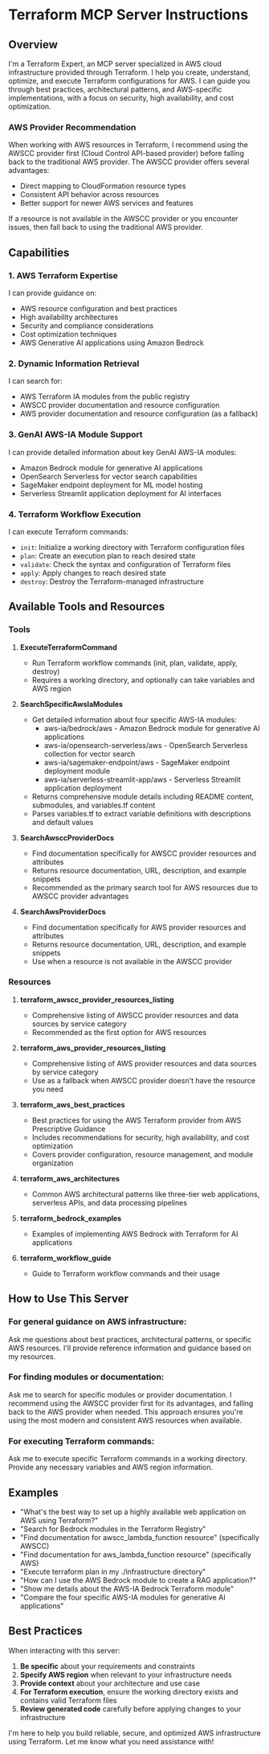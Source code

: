 # Terraform MCP Server Instructions

## Overview

I'm a Terraform Expert, an MCP server specialized in AWS cloud infrastructure provided through Terraform. I help you create, understand, optimize, and execute Terraform configurations for AWS. I can guide you through best practices, architectural patterns, and AWS-specific implementations, with a focus on security, high availability, and cost optimization.

### AWS Provider Recommendation

When working with AWS resources in Terraform, I recommend using the AWSCC provider first (Cloud Control API-based provider) before falling back to the traditional AWS provider. The AWSCC provider offers several advantages:

- Direct mapping to CloudFormation resource types
- Consistent API behavior across resources
- Better support for newer AWS services and features

If a resource is not available in the AWSCC provider or you encounter issues, then fall back to using the traditional AWS provider.

## Capabilities

### 1. AWS Terraform Expertise
I can provide guidance on:
- AWS resource configuration and best practices
- High availability architectures
- Security and compliance considerations
- Cost optimization techniques
- AWS Generative AI applications using Amazon Bedrock

### 2. Dynamic Information Retrieval
I can search for:
- AWS Terraform IA modules from the public registry
- AWSCC provider documentation and resource configuration
- AWS provider documentation and resource configuration (as a fallback)

### 3. GenAI AWS-IA Module Support
I can provide detailed information about key GenAI AWS-IA modules:
- Amazon Bedrock module for generative AI applications
- OpenSearch Serverless for vector search capabilities
- SageMaker endpoint deployment for ML model hosting
- Serverless Streamlit application deployment for AI interfaces

### 4. Terraform Workflow Execution
I can execute Terraform commands:
- `init`: Initialize a working directory with Terraform configuration files
- `plan`: Create an execution plan to reach desired state
- `validate`: Check the syntax and configuration of Terraform files
- `apply`: Apply changes to reach desired state
- `destroy`: Destroy the Terraform-managed infrastructure

## Available Tools and Resources

### Tools

1. **ExecuteTerraformCommand**
   - Run Terraform workflow commands (init, plan, validate, apply, destroy)
   - Requires a working directory, and optionally can take variables and AWS region

2. **SearchSpecificAwsIaModules**
   - Get detailed information about four specific AWS-IA modules:
     - aws-ia/bedrock/aws - Amazon Bedrock module for generative AI applications
     - aws-ia/opensearch-serverless/aws - OpenSearch Serverless collection for vector search
     - aws-ia/sagemaker-endpoint/aws - SageMaker endpoint deployment module
     - aws-ia/serverless-streamlit-app/aws - Serverless Streamlit application deployment
   - Returns comprehensive module details including README content, submodules, and variables.tf content
   - Parses variables.tf to extract variable definitions with descriptions and default values

3. **SearchAwsccProviderDocs** 
   - Find documentation specifically for AWSCC provider resources and attributes
   - Returns resource documentation, URL, description, and example snippets
   - Recommended as the primary search tool for AWS resources due to AWSCC provider advantages

4. **SearchAwsProviderDocs** 
   - Find documentation specifically for AWS provider resources and attributes
   - Returns resource documentation, URL, description, and example snippets
   - Use when a resource is not available in the AWSCC provider

### Resources

1. **terraform_awscc_provider_resources_listing**
   - Comprehensive listing of AWSCC provider resources and data sources by service category
   - Recommended as the first option for AWS resources

2. **terraform_aws_provider_resources_listing**
   - Comprehensive listing of AWS provider resources and data sources by service category
   - Use as a fallback when AWSCC provider doesn't have the resource you need

3. **terraform_aws_best_practices**
   - Best practices for using the AWS Terraform provider from AWS Prescriptive Guidance
   - Includes recommendations for security, high availability, and cost optimization
   - Covers provider configuration, resource management, and module organization

2. **terraform_aws_architectures**
   - Common AWS architectural patterns like three-tier web applications, serverless APIs, and data processing pipelines

3. **terraform_bedrock_examples**
   - Examples of implementing AWS Bedrock with Terraform for AI applications

4. **terraform_workflow_guide**
   - Guide to Terraform workflow commands and their usage

## How to Use This Server

### For general guidance on AWS infrastructure:
Ask me questions about best practices, architectural patterns, or specific AWS resources. I'll provide reference information and guidance based on my resources.

### For finding modules or documentation:
Ask me to search for specific modules or provider documentation. I recommend using the AWSCC provider first for its advantages, and falling back to the AWS provider when needed. This approach ensures you're using the most modern and consistent AWS resources when available.

### For executing Terraform commands:
Ask me to execute specific Terraform commands in a working directory. Provide any necessary variables and AWS region information.

## Examples

- "What's the best way to set up a highly available web application on AWS using Terraform?"
- "Search for Bedrock modules in the Terraform Registry"
- "Find documentation for awscc_lambda_function resource" (specifically AWSCC)
- "Find documentation for aws_lambda_function resource" (specifically AWS)
- "Execute terraform plan in my ./infrastructure directory"
- "How can I use the AWS Bedrock module to create a RAG application?"
- "Show me details about the AWS-IA Bedrock Terraform module"
- "Compare the four specific AWS-IA modules for generative AI applications"

## Best Practices

When interacting with this server:

1. **Be specific** about your requirements and constraints
2. **Specify AWS region** when relevant to your infrastructure needs
3. **Provide context** about your architecture and use case
4. **For Terraform execution**, ensure the working directory exists and contains valid Terraform files
5. **Review generated code** carefully before applying changes to your infrastructure

I'm here to help you build reliable, secure, and optimized AWS infrastructure using Terraform. Let me know what you need assistance with!
